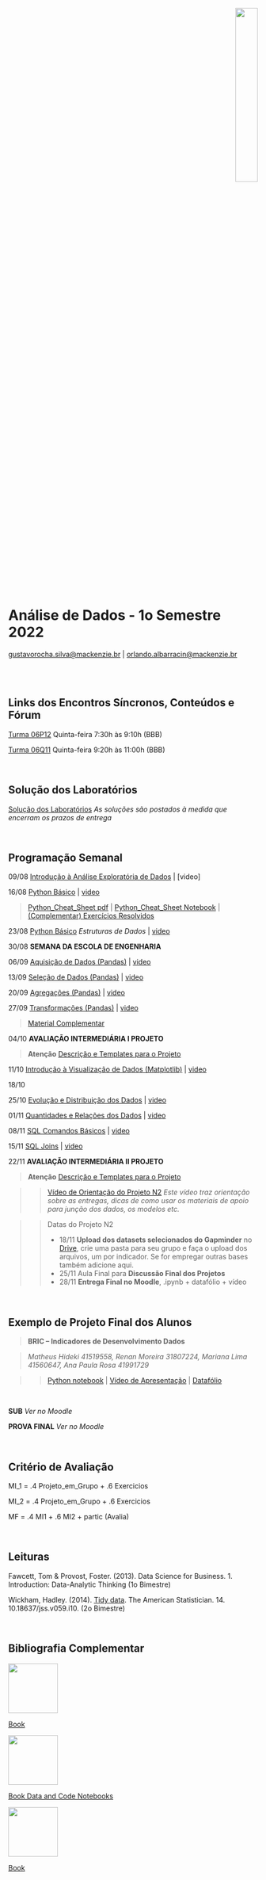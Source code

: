 <p align="right">
  <img src="http://meusite.mackenzie.br/rogerio/mackenzie_logo/UPM.2_horizontal_vermelho.jpg" width="30%" align="center"/>
</p>

# Análise de Dados - 1o Semestre 2022

gustavorocha.silva@mackenzie.br | orlando.albarracin@mackenzie.br

<br />
<br />

## Links dos Encontros Síncronos, Conteúdos e Fórum

[Turma 06P12]() Quinta-feira 7:30h às 9:10h (BBB) 

[Turma 06Q11]() Quinta-feira 9:20h às 11:00h (BBB)


<br />

## Solução dos Laboratórios

[Solução dos Laboratórios](https://github.com/Rogerio-mack/EDA_2021_2S/tree/main/solucoes_lab) *As soluções são postados à medida que encerram os prazos de entrega*

<br />

## Programação Semanal

09/08 [Introdução à Análise Exploratória de Dados](https://colab.research.google.com/github/Rogerio-mack/Analise-de-Dados/blob/main/EDA_T1_Introducao_a_Analise_de_Dados.ipynb) | [video]  

16/08 [Python Básico](https://colab.research.google.com/github/Rogerio-mack/Analise-de-Dados/blob/main/EDA_T2_Python_Basico.ipynb) | 
[video]()   

> [Python_Cheat_Sheet pdf](https://github.com/Rogerio-mack/Analise-de-Dados/blob/main/Python%20Cheat%20Sheet.pdf)
 |  [Python_Cheat_Sheet Notebook](https://colab.research.google.com/github/Rogerio-mack/Analise-de-Dados/blob/main/Python_Cheat_Sheet.ipynb)
 |  [(Complementar) Exercícios Resolvidos](https://github.com/Rogerio-mack/Introducao_Python_I/blob/main/README.md)
 
23/08 [Python Básico](https://colab.research.google.com/github/Rogerio-mack/Analise-de-Dados/blob/main/EDA_T2_Python_Basico.ipynb) *Estruturas de Dados* | [video]()   

30/08 **SEMANA DA ESCOLA DE ENGENHARIA**

06/09 [Aquisição de Dados (Pandas)](https://colab.research.google.com/github/Rogerio-mack/Analise-de-Dados/blob/main/EDA_T3_Pandas_Aquisicao.ipynb) | [video]()  

13/09 [Seleção de Dados (Pandas)](https://colab.research.google.com/github/Rogerio-mack/Analise-de-Dados/blob/main/EDA_T4_Pandas_Selecao.ipynb) | [video]()  

20/09 [Agregações (Pandas)](https://colab.research.google.com/github/Rogerio-mack/Analise-de-Dados/blob/main/EDA_T5_Pandas_Agregacoes.ipynb) | [video]()  

27/09 [Transformações (Pandas)](https://colab.research.google.com/github/Rogerio-mack/Analise-de-Dados/blob/main/EDA_T6_Pandas_Transformacoes.ipynb) | [video]()    

> [Material Complementar](https://colab.research.google.com/github/Rogerio-mack/Analise-de-Dados/blob/main/T6_transformacoes_complementar.ipynb)
 
04/10 **AVALIAÇÃO INTERMEDIÁRIA I PROJETO**

> **Atenção** [Descrição e Templates para o Projeto](https://colab.research.google.com/github/Rogerio-mack/Analise-de-Dados/blob/main/EDA_Projetos.ipynb)

11/10 [Introdução à Visualização de Dados (Matplotlib)](https://colab.research.google.com/github/Rogerio-mack/Analise-de-Dados/blob/main/EDA_T7_Matplotlib_Visualizacao.ipynb) |  [video]()    

18/10 

25/10 [Evolução e Distribuição dos Dados](https://colab.research.google.com/github/Rogerio-mack/Analise-de-Dados/blob/main/EDA_T8_Evolucao_e_Distribuicao.ipynb) | [video]() 

01/11 [Quantidades e Relações dos Dados](https://colab.research.google.com/github/Rogerio-mack/Analise-de-Dados/blob/main/EDA_T9_Quantidades_e_Relacoes.ipynb) | [video]()      

08/11 [SQL Comandos Básicos](https://colab.research.google.com/github/Rogerio-mack/Analise-de-Dados/blob/main/EDA_T10_SQL_Comandos_Basicos.ipynb) | [video]()

15/11 [SQL Joins](https://colab.research.google.com/github/Rogerio-mack/Analise-de-Dados/blob/main/EDA_T11_SQL_Joins.ipynb) | [video]()  

22/11 **AVALIAÇÃO INTERMEDIÁRIA II PROJETO**

> **Atenção** [Descrição e Templates para o Projeto](https://colab.research.google.com/github/Rogerio-mack/Analise-de-Dados/blob/main/EDA_Projetos.ipynb)

>> [Vídeo de Orientação do Projeto N2](http://meusite.mackenzie.br/rogerio/videos/EDA_Aula_projeto_N2.mp4) *Este vídeo traz orientação sobre as entregas, dicas de como usar os materiais de apoio para junção dos dados, os modelos etc.*  

>> Datas do Projeto N2
>> * 18/11 **Upload dos datasets selecionados do Gapminder** no [Drive](https://drive.google.com/drive/folders/14Zjlru0Cwyd-9P68G60jahcagC_w-NRm?usp=sharing), crie uma pasta para seu grupo e faça o upload dos arquivos, um por indicador. Se for empregar outras bases também adicione aqui.
>> * 25/11 Aula Final para **Discussão Final dos Projetos**
>> * 28/11 **Entrega Final no Moodle**, .ipynb + datafólio + vídeo

<br>

## Exemplo de Projeto Final dos Alunos

> **BRIC – Indicadores de Desenvolvimento Dados** 

> *Matheus Hideki 41519558, Renan Moreira 31807224, Mariana Lima 41560647, Ana Paula Rosa 41991729*

>> [Python notebook](https://colab.research.google.com/github/Rogerio-mack/Analise-de-Dados/blob/main/6Q11_GAPMINDER_BRIC_PROJETO2.ipynb)
| [Vídeo de Apresentação](http://meusite.mackenzie.br/rogerio/data_load/EDA_2021S2/BRIC/Analise_de_dados.mp4) 
| [Datafólio](https://github.com/Rogerio-mack/Analise-de-Dados/blob/main/Datafolio_6Q11_BRIC.pdf)

<br>

**SUB** *Ver no Moodle*

**PROVA FINAL** *Ver no Moodle*

<br />

## Critério de Avaliação

MI_1 = .4 Projeto_em_Grupo + .6 Exercicios

MI_2 = .4 Projeto_em_Grupo + .6 Exercicios

MF = .4 MI1 + .6 MI2 + partic (Avalia)

<br />

## Leituras 

Fawcett, Tom & Provost, Foster. (2013). Data Science for Business. 1. Introduction: Data-Analytic Thinking (1o Bimestre)

Wickham, Hadley. (2014). [Tidy data](https://www.researchgate.net/publication/215990669_Tidy_data). The American Statistician. 14. 10.18637/jss.v059.i10.  (2o Bimestre)

<br />

## Bibliografia Complementar

<img src="https://d33wubrfki0l68.cloudfront.net/b88ef926a004b0fce72b2526b0b5c4413666a4cb/24a30/cover.png" width="100"/>

[Book](https://r4ds.had.co.nz/index.html)

<img src="https://covers.oreillystatic.com/images/0636920050896/cat.gif" width="100"/>

[Book Data and Code Notebooks](https://github.com/wesm/pydata-book)

<img src="https://user-images.githubusercontent.com/58958893/128409802-170bed67-cb1f-44ef-99c5-4ebdc481e734.png" width="100"/>

[Book](https://learnbyexample.github.io/100_page_python_intro/cover.html)
